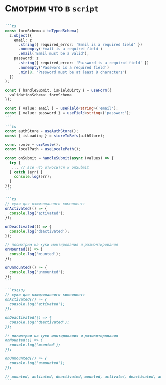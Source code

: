 # Смотрим что в `script`

````md magic-move

```ts
const formSchema = toTypedSchema(
  z.object({
    email: z
      .string({ required_error: 'Email is a required field' })
      .nonempty('Email is a required field')
      .email('Email must be a valid'),
    password: z
      .string({ required_error: 'Password is a required field' })
      .nonempty('Password is a required field')
      .min(8, 'Password must be at least 8 characters')
  })
);

const { handleSubmit, isFieldDirty } = useForm({
  validationSchema: formSchema
});

const { value: email } = useField<string>('email');
const { value: password } = useField<string>('password');
```

```ts
const authStore = useAuthStore();
const { isLoading } = storeToRefs(authStore);

const route = useRoute();
const localPath = useLocalePath();

const onSubmit = handleSubmit(async (values) => {
  try {
   ... // все что относится к onSubmit
  } catch (err) {
    console.log(err);
  }
});
```

```ts
// хуки для кэшированного компонента
onActivated(() => {
  console.log('activated');
});

onDeactivated(() => {
  console.log('deactivated');
});

// посмотрим на хуки монтирования и размонтирования
onMounted(() => {
  console.log('mounted');
});

onUnmounted(() => {
  console.log('unmounted');
});
```

```ts{19}
// хуки для кэшированного компонента
onActivated(() => {
  console.log('activated');
});

onDeactivated(() => {
  console.log('deactivated');
});

// посмотрим на хуки монтирования и размонтирования
onMounted(() => {
  console.log('mounted');
});

onUnmounted(() => {
  console.log('unmounted');
});

// mounted, activated, deactivated, mounted, activated, deactivated, activated, deactivated ...
```

````

